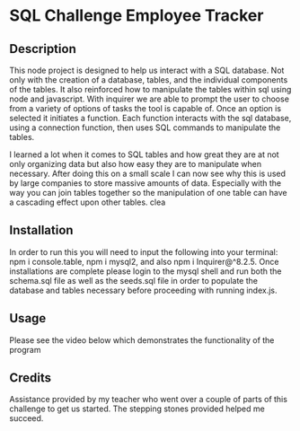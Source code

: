 # SQL Challenge Employee Tracker

## Description

This node project is designed to help us interact with a SQL database. Not only with the creation of a database, tables, and the individual components of the tables. It also reinforced how to manipulate the tables within sql using node and javascript. With inquirer we are able to prompt the user to choose from a variety of options of tasks the tool is capable of. Once an option is selected it initiates a function. Each function interacts with the sql database, using a connection function, then uses SQL commands to manipulate the tables. 

I learned a lot when it comes to SQL tables and how great they are at not only organizing data but also how easy they are to manipulate when necessary. After doing this on a small scale I can now see why this is used by large companies to store massive amounts of data. Especially with the way you can join tables together so the manipulation of one table can have a cascading effect upon other tables. clea

## Installation

In order to run this you will need to input the following into your terminal: npm i console.table, npm i mysql2, and also npm i Inquirer@^8.2.5. Once installations are complete please login to the mysql shell and run both the schema.sql file as well as the seeds.sql file in order to populate the database and tables necessary before proceeding with running index.js.

## Usage

Please see the video below which demonstrates the functionality of the program



## Credits

Assistance provided by my teacher who went over a couple of parts of this challenge to get us started. The stepping stones provided helped me succeed.